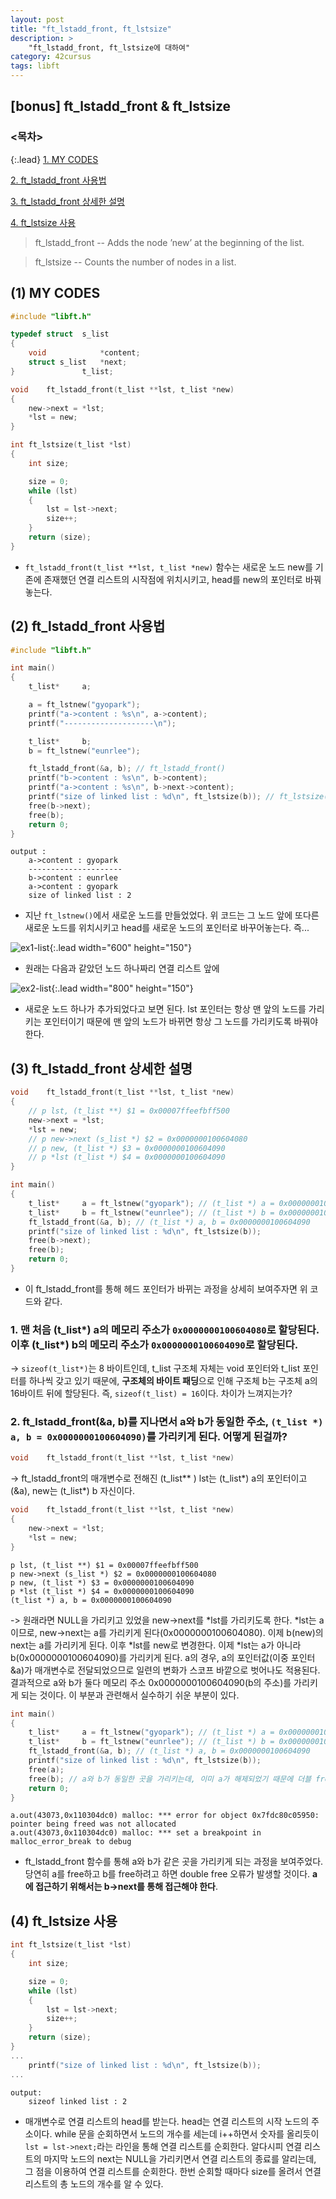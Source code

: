 ```yaml
---
layout: post
title: "ft_lstadd_front, ft_lstsize"
description: >
    "ft_lstadd_front, ft_lstsize에 대하여"
category: 42cursus
tags: libft
---
```

## [bonus] ft_lstadd_front & ft_lstsize

### <목차>
{:.lead}
[1. MY CODES](#1-my-codes)

[2. ft_lstadd_front 사용법](#2-ft_lstadd_front-사용법)

[3. ft_lstadd_front 상세한 설명](#3-ft_lstadd_front-상세한-설명)

[4. ft_lstsize 사용](#4-ft_lstsize-사용)

> ft_lstadd_front -- Adds the node ’new’ at the beginning of the list.

> ft_lstsize -- Counts the number of nodes in a list.

## (1) MY CODES
~~~c
#include "libft.h"

typedef struct	s_list
{
	void			*content;
	struct s_list	*next;
}				t_list;

void	ft_lstadd_front(t_list **lst, t_list *new)
{
	new->next = *lst;
	*lst = new;
}

int	ft_lstsize(t_list *lst)
{
	int	size;

	size = 0;
	while (lst)
	{
		lst = lst->next;
		size++;
	}
	return (size);
}
~~~

- `ft_lstadd_front(t_list **lst, t_list *new)` 함수는 새로운 노드 new를 기존에 존재했던 연결 리스트의 시작점에 위치시키고, head를 new의 포인터로 바꿔놓는다.

## (2) ft_lstadd_front 사용법
~~~c
#include "libft.h"

int main()
{
	t_list*		a;

	a = ft_lstnew("gyopark");
	printf("a->content : %s\n", a->content);
	printf("--------------------\n");

	t_list*		b;
	b = ft_lstnew("eunrlee");

	ft_lstadd_front(&a, b); // ft_lstadd_front()
	printf("b->content : %s\n", b->content);
	printf("a->content : %s\n", b->next->content);
	printf("size of linked list : %d\n", ft_lstsize(b)); // ft_lstsize()
	free(b->next);
	free(b);
	return 0;
}
~~~
~~~plain
output :
	a->content : gyopark
	---------------------
	b->content : eunrlee
	a->content : gyopark
	size of linked list : 2
~~~
- 지난 `ft_lstnew()`에서 새로운 노드를 만들었었다. 위 코드는 그 노드 앞에 또다른 새로운 노드를 위치시키고 head를 새로운 노드의 포인터로 바꾸어놓는다. 즉...

 ![ex1-list](/assets/img/libft/ex1-linked-list.png){:.lead width="600" height="150"}

- 원래는 다음과 같았던 노드 하나짜리 연결 리스트 앞에

 ![ex2-list](/assets/img/libft/ex2-linked-list.png){:.lead width="800" height="150"}

- 새로운 노드 하나가 추가되었다고 보면 된다. lst 포인터는 항상 맨 앞의 노드를 가리키는 포인터이기 때문에 맨 앞의 노드가 바뀌면 항상 그 노드를 가리키도록 바꿔야 한다.

## (3) ft_lstadd_front 상세한 설명
~~~c
void	ft_lstadd_front(t_list **lst, t_list *new)
{
	// p lst, (t_list **) $1 = 0x00007ffeefbff500
	new->next = *lst; 
	*lst = new;
	// p new->next (s_list *) $2 = 0x0000000100604080
	// p new, (t_list *) $3 = 0x0000000100604090
	// p *lst (t_list *) $4 = 0x0000000100604090
}

int main()
{
	t_list*		a = ft_lstnew("gyopark"); // (t_list *) a = 0x0000000100604080
	t_list*		b = ft_lstnew("eunrlee"); // (t_list *) b = 0x0000000100604090 
	ft_lstadd_front(&a, b); // (t_list *) a, b = 0x0000000100604090 
	printf("size of linked list : %d\n", ft_lstsize(b));
	free(b->next);
	free(b);
	return 0;
}
~~~

- 이 ft_lstadd_front를 통해 헤드 포인터가 바뀌는 과정을 상세히 보여주자면 위 코드와 같다. 

### 1. 맨 처음 (t_list*) a의 메모리 주소가 `0x0000000100604080`로 할당된다. 이후 (t_list*) b의 메모리 주소가 `0x0000000100604090`로 할당된다.
  -> `sizeof(t_list*)`는 8 바이트인데, t_list 구조체 자체는 void 포인터와 t_list 포인터를 하나씩 갖고 있기 때문에, **구조체의 바이트 패딩**으로 인해 구조체 b는 구조체 a의 16바이트 뒤에 할당된다. 즉, `sizeof(t_list) = 16`이다. 차이가 느껴지는가?

### 2. ft_lstadd_front(&a, b)를 지나면서 a와 b가 동일한 주소, `(t_list *) a, b = 0x0000000100604090)`를 가리키게 된다. 어떻게 된걸까?
~~~c
void	ft_lstadd_front(t_list **lst, t_list *new)
~~~
  -> ft_lstadd_front의 매개변수로 전해진 (t_list** ) lst는 (t_list*) a의 포인터이고(&a), new는 (t_list*) b 자신이다. 

~~~c
void	ft_lstadd_front(t_list **lst, t_list *new)
{
	new->next = *lst; 
	*lst = new;
}
~~~
~~~plain
p lst, (t_list **) $1 = 0x00007ffeefbff500
p new->next (s_list *) $2 = 0x0000000100604080
p new, (t_list *) $3 = 0x0000000100604090
p *lst (t_list *) $4 = 0x0000000100604090
(t_list *) a, b = 0x0000000100604090 
~~~
  -> 원래라면 NULL을 가리키고 있었을 new->next를 *lst를 가리키도록 한다. *lst는 a이므로, new->next는 a를 가리키게 된다(0x0000000100604080). 이제 b(new)의 next는 a를 가리키게 된다. 이후 *lst를 new로 변경한다. 이제 *lst는 a가 아니라 b(0x0000000100604090)를 가리키게 된다. a의 경우, a의 포인터값(이중 포인터 &a)가 매개변수로 전달되었으므로 일련의 변화가 스코프 바깥으로 벗어나도 적용된다. 결과적으로 a와 b가 둘다 메모리 주소 0x0000000100604090(b의 주소)를 가리키게 되는 것이다. 이 부분과 관련해서 실수하기 쉬운 부분이 있다. 

~~~c
int main()
{
	t_list*		a = ft_lstnew("gyopark"); // (t_list *) a = 0x0000000100604080
	t_list*		b = ft_lstnew("eunrlee"); // (t_list *) b = 0x0000000100604090 
	ft_lstadd_front(&a, b); // (t_list *) a, b = 0x0000000100604090 
	printf("size of linked list : %d\n", ft_lstsize(b));
	free(a);
	free(b); // a와 b가 동일한 곳을 가리키는데, 이미 a가 해제되었기 때문에 더블 free 오류 발생
	return 0;
}
~~~
~~~plain
a.out(43073,0x110304dc0) malloc: *** error for object 0x7fdc80c05950: pointer being freed was not allocated
a.out(43073,0x110304dc0) malloc: *** set a breakpoint in malloc_error_break to debug
~~~

- ft_lstadd_front 함수를 통해 a와 b가 같은 곳을 가리키게 되는 과정을 보여주었다. 당연히 a를 free하고 b를 free하려고 하면 double free 오류가 발생할 것이다. **a에 접근하기 위해서는 b->next를 통해 접근해야 한다**.

## (4) ft_lstsize 사용

~~~c
int	ft_lstsize(t_list *lst)
{
	int	size;

	size = 0;
	while (lst)
	{
		lst = lst->next;
		size++;
	}
	return (size);
}
...
	printf("size of linked list : %d\n", ft_lstsize(b));
...
~~~
~~~plain
output: 
	sizeof linked list : 2
~~~
- 매개변수로 연결 리스트의 head를 받는다. head는 연결 리스트의 시작 노드의 주소이다. while 문을 순회하면서 노드의 개수를 세는데 i++하면서 숫자를 올리듯이 `lst = lst->next;`라는 라인을 통해 연결 리스트를 순회한다. 알다시피 연결 리스트의 마지막 노드의 next는 NULL을 가리키면서 연결 리스트의 종료를 알리는데, 그 점을 이용하여 연결 리스트를 순회한다. 한번 순회할 때마다 size를 올려서 연결 리스트의 총 노드의 개수를 알 수 있다.